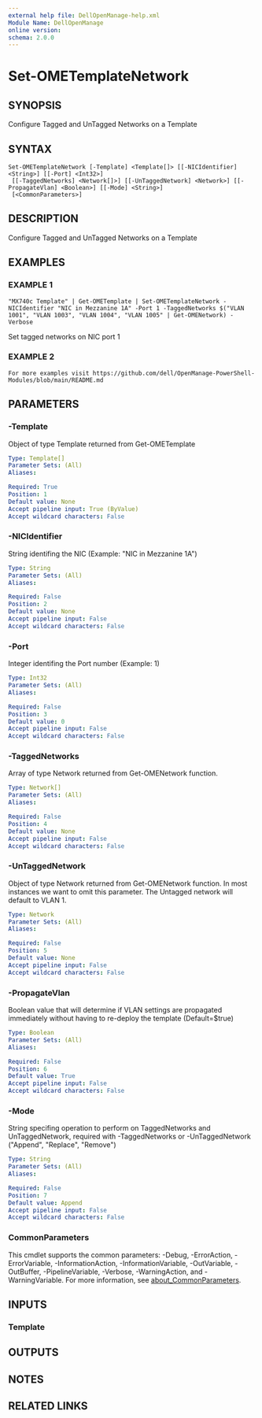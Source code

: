 ```yaml
---
external help file: DellOpenManage-help.xml
Module Name: DellOpenManage
online version:
schema: 2.0.0
---
```


# Set-OMETemplateNetwork

## SYNOPSIS
Configure Tagged and UnTagged Networks on a Template

## SYNTAX

```
Set-OMETemplateNetwork [-Template] <Template[]> [[-NICIdentifier] <String>] [[-Port] <Int32>]
 [[-TaggedNetworks] <Network[]>] [[-UnTaggedNetwork] <Network>] [[-PropagateVlan] <Boolean>] [[-Mode] <String>]
 [<CommonParameters>]
```

## DESCRIPTION
Configure Tagged and UnTagged Networks on a Template

## EXAMPLES

### EXAMPLE 1
```
"MX740c Template" | Get-OMETemplate | Set-OMETemplateNetwork -NICIdentifier "NIC in Mezzanine 1A" -Port 1 -TaggedNetworks $("VLAN 1001", "VLAN 1003", "VLAN 1004", "VLAN 1005" | Get-OMENetwork) -Verbose
```

Set tagged networks on NIC port 1

### EXAMPLE 2
```
For more examples visit https://github.com/dell/OpenManage-PowerShell-Modules/blob/main/README.md
```

## PARAMETERS

### -Template
Object of type Template returned from Get-OMETemplate

```yaml
Type: Template[]
Parameter Sets: (All)
Aliases:

Required: True
Position: 1
Default value: None
Accept pipeline input: True (ByValue)
Accept wildcard characters: False
```

### -NICIdentifier
String identifing the NIC (Example: "NIC in Mezzanine 1A")

```yaml
Type: String
Parameter Sets: (All)
Aliases:

Required: False
Position: 2
Default value: None
Accept pipeline input: False
Accept wildcard characters: False
```

### -Port
Integer identifing the Port number (Example: 1)

```yaml
Type: Int32
Parameter Sets: (All)
Aliases:

Required: False
Position: 3
Default value: 0
Accept pipeline input: False
Accept wildcard characters: False
```

### -TaggedNetworks
Array of type Network returned from Get-OMENetwork function.

```yaml
Type: Network[]
Parameter Sets: (All)
Aliases:

Required: False
Position: 4
Default value: None
Accept pipeline input: False
Accept wildcard characters: False
```

### -UnTaggedNetwork
Object of type Network returned from Get-OMENetwork function.
In most instances we want to omit this parameter.
The Untagged network will default to VLAN 1.

```yaml
Type: Network
Parameter Sets: (All)
Aliases:

Required: False
Position: 5
Default value: None
Accept pipeline input: False
Accept wildcard characters: False
```

### -PropagateVlan
Boolean value that will determine if VLAN settings are propagated immediately without having to re-deploy the template (Default=$true)

```yaml
Type: Boolean
Parameter Sets: (All)
Aliases:

Required: False
Position: 6
Default value: True
Accept pipeline input: False
Accept wildcard characters: False
```

### -Mode
String specifing operation to perform on TaggedNetworks and UnTaggedNetwork, required with -TaggedNetworks or -UnTaggedNetwork ("Append", "Replace", "Remove")

```yaml
Type: String
Parameter Sets: (All)
Aliases:

Required: False
Position: 7
Default value: Append
Accept pipeline input: False
Accept wildcard characters: False
```

### CommonParameters
This cmdlet supports the common parameters: -Debug, -ErrorAction, -ErrorVariable, -InformationAction, -InformationVariable, -OutVariable, -OutBuffer, -PipelineVariable, -Verbose, -WarningAction, and -WarningVariable. For more information, see [about_CommonParameters](http://go.microsoft.com/fwlink/?LinkID=113216).

## INPUTS

### Template
## OUTPUTS

## NOTES

## RELATED LINKS
